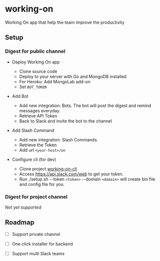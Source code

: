 # working-on
Working On app that help the team improve the productivity

## Setup

### Digest for public channel

* Deploy Working On app

    - Clone source code
    - Deploy to your server with Go and MongoDB installed
    - For Heroku: Add MongoLab add-on
    - Set `BOT_TOKEN`

* Add Bot

    - Add new integration: Bots. The bot will post the digest and remind messages everyday.
    - Retrieve API Token
    - Back to Slack and invite the bot to the channel

* Add Slash Command

    - Add new integration: Slash Commands.
    - Retrieve the Token
    - Add url `<your-host>/on`

* Configure cli (for dev)

    - Clone project [working-on-cli]()
    - Access https://api.slack.com/web to get your token.
    - Run ./setup.sh --token `<token>` --domain `<domain>` will create bin file and config file for you.

### Digest for project channel

_Not yet supported_

## Roadmap

- [ ] Support private channel
- [ ] One click installer for backend
- [ ] Support multi Slack teams

